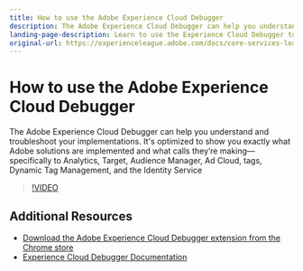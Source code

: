 ```yaml
---
title: How to use the Adobe Experience Cloud Debugger
description: The Adobe Experience Cloud Debugger can help you understand and troubleshoot your implementations. It's optimized to show you exactly what Adobe solutions are implemented and what calls they’re making--specifically to Analytics, Target, Audience Manager, Ad Cloud, tags, Dynamic Tag Management, and the Adobe Experience Platform Identity Service
landing-page-description: Learn to use the Experience Cloud Debugger to troubleshoot your implementations. Understand what Adobe solutions are implemented and what calls they’re making.
original-url: https://experienceleague.adobe.com/docs/core-services-learn/tutorials/debugger/use-the-experience-cloud-debugger.html
---
```


# How to use the Adobe Experience Cloud Debugger

The Adobe Experience Cloud Debugger can help you understand and troubleshoot your implementations. It's optimized to show you exactly what Adobe solutions are implemented and what calls they’re making&mdash;specifically to Analytics, Target, Audience Manager, Ad Cloud, tags, Dynamic Tag Management, and the Identity Service

>[!VIDEO](https://video.tv.adobe.com/v/23064/?quality=12)

## Additional Resources

* [Download the Adobe Experience Cloud Debugger extension from the Chrome store](https://chrome.google.com/webstore/detail/adobe-experience-cloud-de/ocdmogmohccmeicdhlhhgepeaijenapj)
* [Experience Cloud Debugger Documentation](https://experienceleague.adobe.com/docs/debugger/using/experience-cloud-debugger.html)